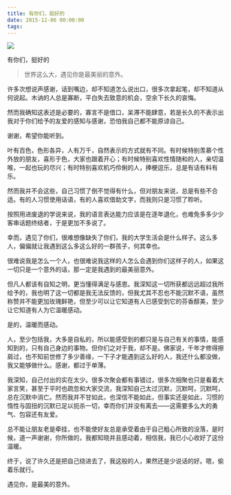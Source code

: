 ```yaml
---
title: 有你们，挺好的
date: 2015-12-06 00:00:00
tags:
---
```


![](https://jixiaoyong.github.io/images/20200407223605.jpg)

有你们，挺好的

> 世界这么大，遇见你是最美丽的意外。

许多次想说声感谢，话到嘴边，却不知道怎么说出口，很多次拿起笔，却不知道从何说起。木讷的人总是寡断，平白失去致意的机会，空余下长久的哀悔。

然而我确知这表述是必要的，寡言不是借口，呆滞不能肆意，若是长久的不表示出我对于你们给予的友爱的感知与感谢，恐怕我自己都不能原谅自己。

谢谢，希望你能听到。

叶有百色，色形各异，人有万千，自然表示的方式就有不同。有时候特别羡慕个性外放的朋友，喜形于色，大家也跟着开心；有时候特别喜欢性情随和的人，亲切温喉，一起也玩的尽兴；有时特别喜欢机巧伶俐的人，捧梗逗乐，总是有话有料有乐。

然而我并不会这些，自己习惯了倒不觉得有什么，但对朋友来说，总是有些不合适。有的人习惯使用话语，有的人喜欢借助文字，而我则只是习惯了聆听。

按照用进废退的学说来说，我的语言表达能力应该是在逐年退化，也难免多多少少客串话题终结者，于是更加不多说了。

幸而，遇见了你们，很难想像缺失了你们，我的大学生活会是什么样子。这么多人，偏偏就让我遇到这么多这么好的一群孩子，何其幸也。

很难说我是怎么一个人，也很难说我这样的人怎么会遇到你们这样子的人，如果这一切只是一个意外的话，那一定是我遇到的最美丽意外。

但凡人都该有自知之明，更当懂得满足与感恩。我深知这一切所获都远远超过我所给予的，我也明了这一切都是我无法反馈的，但我尤其不忍也不能沉默不语，虽然称赞并不能更加玫瑰鲜艳，但至少可以让它知道有人已感受到它的芬香醇美，至少让它知道有人为它温暖感动。

是的，温暖而感动。

人，至少包括我，大多是自私的，所以能感受到的都只是与自己有关的事情，能感知到的，只有自己身边的事物。但你们之对于我，却不是。佛家说，千年才修得擦肩过，也不知前世修了多少善缘，一下子才能遇到这么好的人，我还什么都没做，我又能够做什么。感谢，都过于单薄。

我深知，自己付出的实在太少。很多次聚会都有事错过，很多次相聚也只是看着大家言笑，甚至于平时也疏忽和大家交流，我深知自己太过沉默，沉默呵，沉默呵，总在沉默中消亡。然而我并不甘如此，也深信不能如此，但事实还是如此，习惯的惰性与固扭的沉默已足以扼杀一切，幸而你们并没有离去——这需要多么大的勇气、包容还有友爱。

总不能让朋友老是牵挂，也不能使好友总是承受着由于自己粗心所致的没落，是时候，道一声谢谢，你所做的，我都知晓并且感动着，相信我，我已小心收好了这份温暖。

终于，说了许久还是把自己绕进去了，我这般的人，果然还是少说话的好。嗯，偷着乐就行。

遇见你，是最美的意外。

